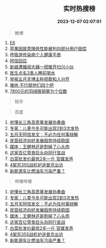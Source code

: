 <div align="center"><h2>实时热搜榜</h2><h4>2023-12-07 02:07:01</h4></div>

> 微博  

1. [E6](https://s.weibo.com/weibo?q=E6&t=31&band_rank=1&Refer=top)<br />
2. [苹果因故意降低性能被判向部分用户赔偿](https://s.weibo.com/weibo?q=%23%E8%8B%B9%E6%9E%9C%E5%9B%A0%E6%95%85%E6%84%8F%E9%99%8D%E4%BD%8E%E6%80%A7%E8%83%BD%E8%A2%AB%E5%88%A4%E5%90%91%E9%83%A8%E5%88%86%E7%94%A8%E6%88%B7%E8%B5%94%E5%81%BF%23&t=31&band_rank=2&Refer=top)<br />
3. [呼吸道传染病个人健康手册](https://s.weibo.com/weibo?q=%23%E5%91%BC%E5%90%B8%E9%81%93%E4%BC%A0%E6%9F%93%E7%97%85%E4%B8%AA%E4%BA%BA%E5%81%A5%E5%BA%B7%E6%89%8B%E5%86%8C%23&t=31&band_rank=3&Refer=top)<br />
4. [阿信回应](https://s.weibo.com/weibo?q=%E9%98%BF%E4%BF%A1%E5%9B%9E%E5%BA%94&t=31&band_rank=4&Refer=top)<br />
5. [新娘遭婚闹大姨一把推开扫兴小伙](https://s.weibo.com/weibo?q=%23%E6%96%B0%E5%A8%98%E9%81%AD%E5%A9%9A%E9%97%B9%E5%A4%A7%E5%A7%A8%E4%B8%80%E6%8A%8A%E6%8E%A8%E5%BC%80%E6%89%AB%E5%85%B4%E5%B0%8F%E4%BC%99%23&t=31&band_rank=5&Refer=top)<br />
6. [医生点名3类人睡前喝水](https://s.weibo.com/weibo?q=%23%E5%8C%BB%E7%94%9F%E7%82%B9%E5%90%8D3%E7%B1%BB%E4%BA%BA%E7%9D%A1%E5%89%8D%E5%96%9D%E6%B0%B4%23&t=31&band_rank=6&Refer=top)<br />
7. [举报五月天博主称把歌和人分开](https://s.weibo.com/weibo?q=%23%E4%B8%BE%E6%8A%A5%E4%BA%94%E6%9C%88%E5%A4%A9%E5%8D%9A%E4%B8%BB%E7%A7%B0%E6%8A%8A%E6%AD%8C%E5%92%8C%E4%BA%BA%E5%88%86%E5%BC%80%23&t=31&band_rank=7&Refer=top)<br />
8. [难哄 不行就他们四个吧](https://s.weibo.com/weibo?q=%E9%9A%BE%E5%93%84%20%E4%B8%8D%E8%A1%8C%E5%B0%B1%E4%BB%96%E4%BB%AC%E5%9B%9B%E4%B8%AA%E5%90%A7&t=31&band_rank=8&Refer=top)<br />
9. [7800元的羽绒服销量为个位数](https://s.weibo.com/weibo?q=%237800%E5%85%83%E7%9A%84%E7%BE%BD%E7%BB%92%E6%9C%8D%E9%94%80%E9%87%8F%E4%B8%BA%E4%B8%AA%E4%BD%8D%E6%95%B0%23&t=31&band_rank=9&Refer=top)<br />

> 知乎  


> 百度  

1. [听懂长三角高质量发展协奏曲](https://www.baidu.com/s?wd=%E5%90%AC%E6%87%82%E9%95%BF%E4%B8%89%E8%A7%92%E9%AB%98%E8%B4%A8%E9%87%8F%E5%8F%91%E5%B1%95%E5%8D%8F%E5%A5%8F%E6%9B%B2&sa=fyb_news&rsv_dl=fyb_news)<br />
2. [专家：儿童今冬可能出现2到3次发热](https://www.baidu.com/s?wd=%E4%B8%93%E5%AE%B6%EF%BC%9A%E5%84%BF%E7%AB%A5%E4%BB%8A%E5%86%AC%E5%8F%AF%E8%83%BD%E5%87%BA%E7%8E%B02%E5%88%B03%E6%AC%A1%E5%8F%91%E7%83%AD&sa=fyb_news&rsv_dl=fyb_news)<br />
3. [五月天阿信发文：不必为任何事辩解](https://www.baidu.com/s?wd=%E4%BA%94%E6%9C%88%E5%A4%A9%E9%98%BF%E4%BF%A1%E5%8F%91%E6%96%87%EF%BC%9A%E4%B8%8D%E5%BF%85%E4%B8%BA%E4%BB%BB%E4%BD%95%E4%BA%8B%E8%BE%A9%E8%A7%A3&sa=fyb_news&rsv_dl=fyb_news)<br />
4. [民营经济向好发展趋势持续稳固](https://www.baidu.com/s?wd=%E6%B0%91%E8%90%A5%E7%BB%8F%E6%B5%8E%E5%90%91%E5%A5%BD%E5%8F%91%E5%B1%95%E8%B6%8B%E5%8A%BF%E6%8C%81%E7%BB%AD%E7%A8%B3%E5%9B%BA&sa=fyb_news&rsv_dl=fyb_news)<br />
5. [媒体：王健林还是割掉了心头肉](https://www.baidu.com/s?wd=%E5%AA%92%E4%BD%93%EF%BC%9A%E7%8E%8B%E5%81%A5%E6%9E%97%E8%BF%98%E6%98%AF%E5%89%B2%E6%8E%89%E4%BA%86%E5%BF%83%E5%A4%B4%E8%82%89&sa=fyb_news&rsv_dl=fyb_news)<br />
6. [这家百亿零食巨头向同行宣战](https://www.baidu.com/s?wd=%E8%BF%99%E5%AE%B6%E7%99%BE%E4%BA%BF%E9%9B%B6%E9%A3%9F%E5%B7%A8%E5%A4%B4%E5%90%91%E5%90%8C%E8%A1%8C%E5%AE%A3%E6%88%98&sa=fyb_news&rsv_dl=fyb_news)<br />
7. [白菜批发价最低2毛一斤 官媒发声](https://www.baidu.com/s?wd=%E7%99%BD%E8%8F%9C%E6%89%B9%E5%8F%91%E4%BB%B7%E6%9C%80%E4%BD%8E2%E6%AF%9B%E4%B8%80%E6%96%A4+%E5%AE%98%E5%AA%92%E5%8F%91%E5%A3%B0&sa=fyb_news&rsv_dl=fyb_news)<br />
8. [4架苏35S战机护送普京出访](https://www.baidu.com/s?wd=4%E6%9E%B6%E8%8B%8F35S%E6%88%98%E6%9C%BA%E6%8A%A4%E9%80%81%E6%99%AE%E4%BA%AC%E5%87%BA%E8%AE%BF&sa=fyb_news&rsv_dl=fyb_news)<br />
9. [新能源车比燃油车污染严重？](https://www.baidu.com/s?wd=%E6%96%B0%E8%83%BD%E6%BA%90%E8%BD%A6%E6%AF%94%E7%87%83%E6%B2%B9%E8%BD%A6%E6%B1%A1%E6%9F%93%E4%B8%A5%E9%87%8D%EF%BC%9F&sa=fyb_news&rsv_dl=fyb_news)<br />

> 哔哩哔哩  

1. [听懂长三角高质量发展协奏曲](https://www.baidu.com/s?wd=%E5%90%AC%E6%87%82%E9%95%BF%E4%B8%89%E8%A7%92%E9%AB%98%E8%B4%A8%E9%87%8F%E5%8F%91%E5%B1%95%E5%8D%8F%E5%A5%8F%E6%9B%B2&sa=fyb_news&rsv_dl=fyb_news)<br />
2. [专家：儿童今冬可能出现2到3次发热](https://www.baidu.com/s?wd=%E4%B8%93%E5%AE%B6%EF%BC%9A%E5%84%BF%E7%AB%A5%E4%BB%8A%E5%86%AC%E5%8F%AF%E8%83%BD%E5%87%BA%E7%8E%B02%E5%88%B03%E6%AC%A1%E5%8F%91%E7%83%AD&sa=fyb_news&rsv_dl=fyb_news)<br />
3. [五月天阿信发文：不必为任何事辩解](https://www.baidu.com/s?wd=%E4%BA%94%E6%9C%88%E5%A4%A9%E9%98%BF%E4%BF%A1%E5%8F%91%E6%96%87%EF%BC%9A%E4%B8%8D%E5%BF%85%E4%B8%BA%E4%BB%BB%E4%BD%95%E4%BA%8B%E8%BE%A9%E8%A7%A3&sa=fyb_news&rsv_dl=fyb_news)<br />
4. [民营经济向好发展趋势持续稳固](https://www.baidu.com/s?wd=%E6%B0%91%E8%90%A5%E7%BB%8F%E6%B5%8E%E5%90%91%E5%A5%BD%E5%8F%91%E5%B1%95%E8%B6%8B%E5%8A%BF%E6%8C%81%E7%BB%AD%E7%A8%B3%E5%9B%BA&sa=fyb_news&rsv_dl=fyb_news)<br />
5. [媒体：王健林还是割掉了心头肉](https://www.baidu.com/s?wd=%E5%AA%92%E4%BD%93%EF%BC%9A%E7%8E%8B%E5%81%A5%E6%9E%97%E8%BF%98%E6%98%AF%E5%89%B2%E6%8E%89%E4%BA%86%E5%BF%83%E5%A4%B4%E8%82%89&sa=fyb_news&rsv_dl=fyb_news)<br />
6. [这家百亿零食巨头向同行宣战](https://www.baidu.com/s?wd=%E8%BF%99%E5%AE%B6%E7%99%BE%E4%BA%BF%E9%9B%B6%E9%A3%9F%E5%B7%A8%E5%A4%B4%E5%90%91%E5%90%8C%E8%A1%8C%E5%AE%A3%E6%88%98&sa=fyb_news&rsv_dl=fyb_news)<br />
7. [白菜批发价最低2毛一斤 官媒发声](https://www.baidu.com/s?wd=%E7%99%BD%E8%8F%9C%E6%89%B9%E5%8F%91%E4%BB%B7%E6%9C%80%E4%BD%8E2%E6%AF%9B%E4%B8%80%E6%96%A4+%E5%AE%98%E5%AA%92%E5%8F%91%E5%A3%B0&sa=fyb_news&rsv_dl=fyb_news)<br />
8. [4架苏35S战机护送普京出访](https://www.baidu.com/s?wd=4%E6%9E%B6%E8%8B%8F35S%E6%88%98%E6%9C%BA%E6%8A%A4%E9%80%81%E6%99%AE%E4%BA%AC%E5%87%BA%E8%AE%BF&sa=fyb_news&rsv_dl=fyb_news)<br />
9. [新能源车比燃油车污染严重？](https://www.baidu.com/s?wd=%E6%96%B0%E8%83%BD%E6%BA%90%E8%BD%A6%E6%AF%94%E7%87%83%E6%B2%B9%E8%BD%A6%E6%B1%A1%E6%9F%93%E4%B8%A5%E9%87%8D%EF%BC%9F&sa=fyb_news&rsv_dl=fyb_news)<br />
